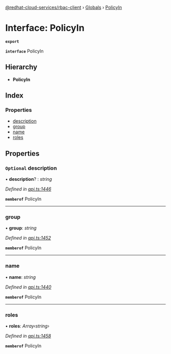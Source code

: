 [@redhat-cloud-services/rbac-client](../README.md) › [Globals](../globals.md) › [PolicyIn](policyin.md)

# Interface: PolicyIn

**`export`** 

**`interface`** PolicyIn

## Hierarchy

* **PolicyIn**

## Index

### Properties

* [description](policyin.md#optional-description)
* [group](policyin.md#group)
* [name](policyin.md#name)
* [roles](policyin.md#roles)

## Properties

### `Optional` description

• **description**? : *string*

*Defined in [api.ts:1446](https://github.com/RedHatInsights/javascript-clients/blob/master/packages/rbac/api.ts#L1446)*

**`memberof`** PolicyIn

___

###  group

• **group**: *string*

*Defined in [api.ts:1452](https://github.com/RedHatInsights/javascript-clients/blob/master/packages/rbac/api.ts#L1452)*

**`memberof`** PolicyIn

___

###  name

• **name**: *string*

*Defined in [api.ts:1440](https://github.com/RedHatInsights/javascript-clients/blob/master/packages/rbac/api.ts#L1440)*

**`memberof`** PolicyIn

___

###  roles

• **roles**: *Array‹string›*

*Defined in [api.ts:1458](https://github.com/RedHatInsights/javascript-clients/blob/master/packages/rbac/api.ts#L1458)*

**`memberof`** PolicyIn
